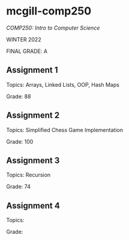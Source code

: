 # mcgill-comp250
*COMP250: Intro to Computer Science*

WINTER 2022

FINAL GRADE: A

## Assignment 1
Topics: Arrays, Linked Lists, OOP, Hash Maps

Grade: 88

## Assignment 2
Topics: Simplified Chess Game Implementation

Grade: 100

## Assignment 3
Topics: Recursion

Grade: 74

## Assignment 4
Topics:

Grade: 



